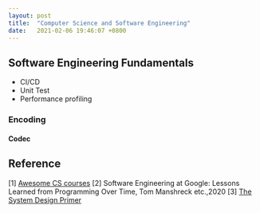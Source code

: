 ```yaml
---
layout: post
title:  "Computer Science and Software Engineering"
date:   2021-02-06 19:46:07 +0800
---
```


## Software Engineering Fundamentals

- CI/CD
- Unit Test
- Performance profiling

### Encoding

#### Codec


## Reference

[1] [Awesome CS courses](https://github.com/prakhar1989/awesome-courses)
[2] Software Engineering at Google: Lessons Learned from Programming Over Time, Tom Manshreck etc.,2020
[3] [The System Design Primer](https://github.com/donnemartin/system-design-primer)